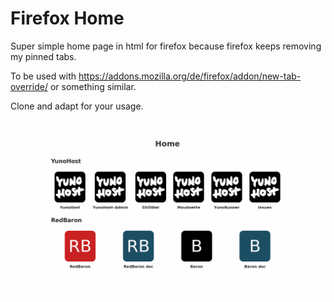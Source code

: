 # Firefox Home

Super simple home page in html for firefox because firefox keeps removing my
pinned tabs.

To be used with https://addons.mozilla.org/de/firefox/addon/new-tab-override/
or something similar.

Clone and adapt for your usage.

![screenshot.png](./screenshot.png)
